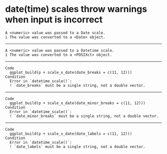 # date(time) scales throw warnings when input is incorrect

    A <numeric> value was passed to a Date scale.
    i The value was converted to a <Date> object.

---

    A <numeric> value was passed to a Datetime scale.
    i The value was converted to a <POSIXct> object.

---

    Code
      ggplot_build(p + scale_x_date(date_breaks = c(11, 12)))
    Condition
      Error in `datetime_scale()`:
      ! `date_breaks` must be a single string, not a double vector.

---

    Code
      ggplot_build(p + scale_x_date(date_minor_breaks = c(11, 12)))
    Condition
      Error in `datetime_scale()`:
      ! `date_minor_breaks` must be a single string, not a double vector.

---

    Code
      ggplot_build(p + scale_x_date(date_labels = c(11, 12)))
    Condition
      Error in `datetime_scale()`:
      ! `date_labels` must be a single string, not a double vector.

